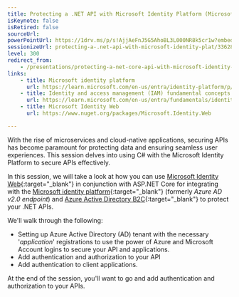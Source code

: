 ```yaml
---
title: Protecting a .NET API with Microsoft Identity Platform (Microsoft Entra)
isKeynote: false
isRetired: false
sourceUrl:
powerPointUrl: https://1drv.ms/p/s!AjjAeFnJ5G5AhoBL3L000NR8k5cr1w?embed=1&em=2
sessionizeUrl: protecting-a-.net-api-with-microsoft-identity-plat/33628
level: 300
redirect_from:
    - /presentations/protecting-a-net-core-api-with-microsoft-identity-platform
links:
    - title: Microsoft identity platform
      url: https://learn.microsoft.com/en-us/entra/identity-platform/p/?WT.mc_id=AZ-MVP-4024623
    - title: Identity and access management (IAM) fundamental concepts
      url: https://learn.microsoft.com/en-us/entra/fundamentals/identity-fundamental-concepts/?WT.mc_id=AZ-MVP-4024623
    - title: Microsoft Identity Web
      url: https://www.nuget.org/packages/Microsoft.Identity.Web

---
```


With the rise of microservices and cloud-native applications, securing APIs has become paramount for protecting data and ensuring seamless user experiences. This session delves into using C# with the Microsoft Identity Platform to secure APIs effectively.

In this session, we will take a look at how you can use [Microsoft Identity Web](https://www.nuget.org/packages/Microsoft.Identity.Web){:target="_blank"} in conjunction with ASP.NET Core for integrating with the [Microsoft identity platform](https://docs.microsoft.com/en-us/azure/active-directory/develop/?WT.mc_id=AZ-MVP-4024623){:target="_blank"} (formerly *Azure AD v2.0 endpoint*) and [Azure Active Directory B2C](https://docs.microsoft.com/en-us/azure/active-directory-b2c/?WT.mc_id=AZ-MVP-4024623){:target="_blank"} to protect your .NET APIs.

We'll walk through the following:

* Setting up Azure Active Directory (AD) tenant with the necessary '*application*' registrations to use the power of Azure and Microsoft Account logins to secure your API and applications.
* Add authentication and authorization to your API
* Add authentication to client applications.

At the end of the session, you'll want to go and add authentication and authorization to your APIs.
